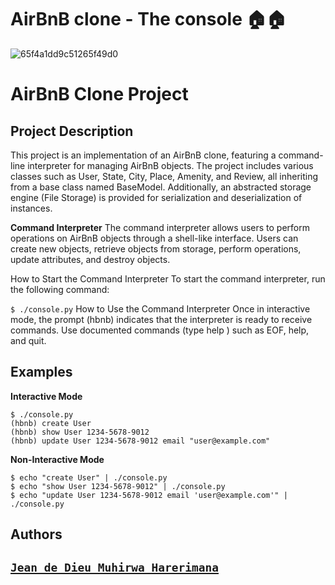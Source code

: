 # AirBnB clone - The console 🏠🏠

![65f4a1dd9c51265f49d0](https://github.com/Ronnie5562/alu-AirBnB_clone/assets/110787129/9f3f3ede-75d4-44fc-a1b3-7a71152e9633)


# AirBnB Clone Project
## Project Description
This project is an implementation of an AirBnB clone, featuring a command-line interpreter for managing AirBnB objects. The project includes various classes such as User, State, City, Place, Amenity, and Review, all inheriting from a base class named BaseModel. Additionally, an abstracted storage engine (File Storage) is provided for serialization and deserialization of instances.

**Command Interpreter**
The command interpreter allows users to perform operations on AirBnB objects through a shell-like interface. Users can create new objects, retrieve objects from storage, perform operations, update attributes, and destroy objects.

How to Start the Command Interpreter
To start the command interpreter, run the following command:

```$ ./console.py```
How to Use the Command Interpreter
Once in interactive mode, the prompt (hbnb) indicates that the interpreter is ready to receive commands. Use documented commands (type help <topic>) such as EOF, help, and quit.

## Examples
**Interactive Mode**
```
$ ./console.py
(hbnb) create User
(hbnb) show User 1234-5678-9012
(hbnb) update User 1234-5678-9012 email "user@example.com"
```

**Non-Interactive Mode**
```
$ echo "create User" | ./console.py
$ echo "show User 1234-5678-9012" | ./console.py
$ echo "update User 1234-5678-9012 email 'user@example.com'" | ./console.py
```

## Authors 
## 
## [`Jean de Dieu Muhirwa Harerimana`](https://www.linkedin.com/in/jean-de-dieu-muhirwa-harerimana-215551262/)